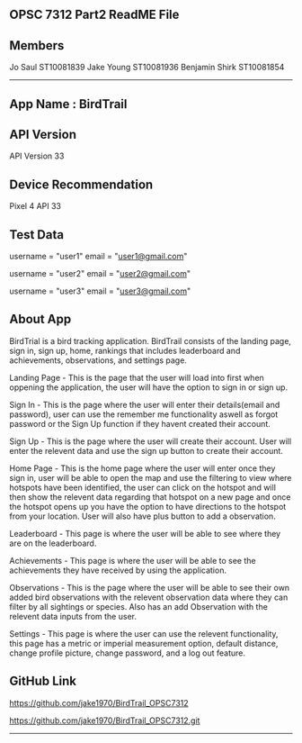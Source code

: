 OPSC 7312 Part2 ReadME File
---------------------------

Members
-------

Jo Saul ST10081839
Jake Young ST10081936
Benjamin Shirk ST10081854

-------------------------

App Name : BirdTrail
--------------------

API Version
-----------
API Version 33

Device Recommendation
---------------------
Pixel 4 API 33

Test Data
---------

username = "user1"
email = "user1@gmail.com"


username = "user2"
email = "user2@gmail.com"


username = "user3"
email = "user3@gmail.com"


About App
---------

BirdTrial is a bird tracking application. BirdTrail consists of the landing page, sign in, sign up, home, 
rankings that includes leaderboard and achievements, observations, and settings page.

Landing Page - This is the page that the user will load into first when oppening the application, the user will have the option to sign in or sign up.

Sign In - This is the page where the user will enter their details(email and password), user can use the remember me functionality aswell as
forgot password or the Sign Up function if they havent created their account.

Sign Up - This is the page where the user will create their account. User will enter the relevent data and use the sign up button to create their account.

Home Page - This is the home page where the user will enter once they sign in, user will be able to open the map and use the filtering to view where hotspots 
have been identified, the user can click on the hotspot and will then show the relevent data regarding that hotspot on a new page and 
once the hotspot opens up you have the option to have directions to the hotspot from your location. User will also have plus button to add a observation. 

Leaderboard - This page is where the user will be able to see where they are on the leaderboard.

Achievements - This page is where the user will be able to see the achievements they have received by using the application.

Observations - This is the page where the user will be able to see their own added bird observations with the relevent observation data where they can filter by all sightings or species. 
Also has an add Observation with the relevent data inputs from the user.

Settings - This page is where the user can use the relevent functionality, this page has a metric or imperial measurement option, default distance,
change profile picture, change password, and a log out feature.


GitHub Link
-----------

https://github.com/jake1970/BirdTrail_OPSC7312

https://github.com/jake1970/BirdTrail_OPSC7312.git

--------------------------------------------------


